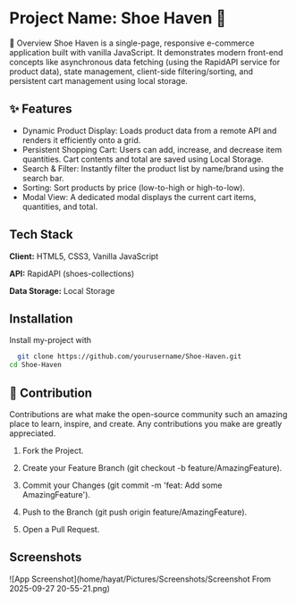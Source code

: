 
# Project Name: Shoe Haven 👟

🌟 Overview
Shoe Haven is a single-page, responsive e-commerce application built with vanilla JavaScript. It demonstrates modern front-end concepts like asynchronous data fetching (using the RapidAPI service for product data), state management, client-side filtering/sorting, and persistent cart management using local storage.




## ✨ Features

- Dynamic Product Display: Loads product data from a remote API and renders it efficiently onto a grid.
- Persistent Shopping Cart: Users can add, increase, and decrease item quantities. Cart contents and total are saved using Local Storage.
- Search & Filter: Instantly filter the product list by name/brand using the search bar.
- Sorting: Sort products by price (low-to-high or high-to-low).
- Modal View: A dedicated modal displays the current cart items, quantities, and total.


## Tech Stack

**Client:** HTML5, CSS3, Vanilla JavaScript

**API:** RapidAPI (shoes-collections)

**Data Storage:** Local Storage


## Installation

Install my-project with 

```bash
  git clone https://github.com/yourusername/Shoe-Haven.git
cd Shoe-Haven
```
    
## 🤝 Contribution
Contributions are what make the open-source community such an amazing place to learn, inspire, and create. Any contributions you make are greatly appreciated.

1. Fork the Project.

2. Create your Feature Branch (git checkout -b feature/AmazingFeature).

3. Commit your Changes (git commit -m 'feat: Add some AmazingFeature').

4. Push to the Branch (git push origin feature/AmazingFeature).

5. Open a Pull Request.






## Screenshots

![App Screenshot](home/hayat/Pictures/Screenshots/Screenshot From 2025-09-27 20-55-21.png)

